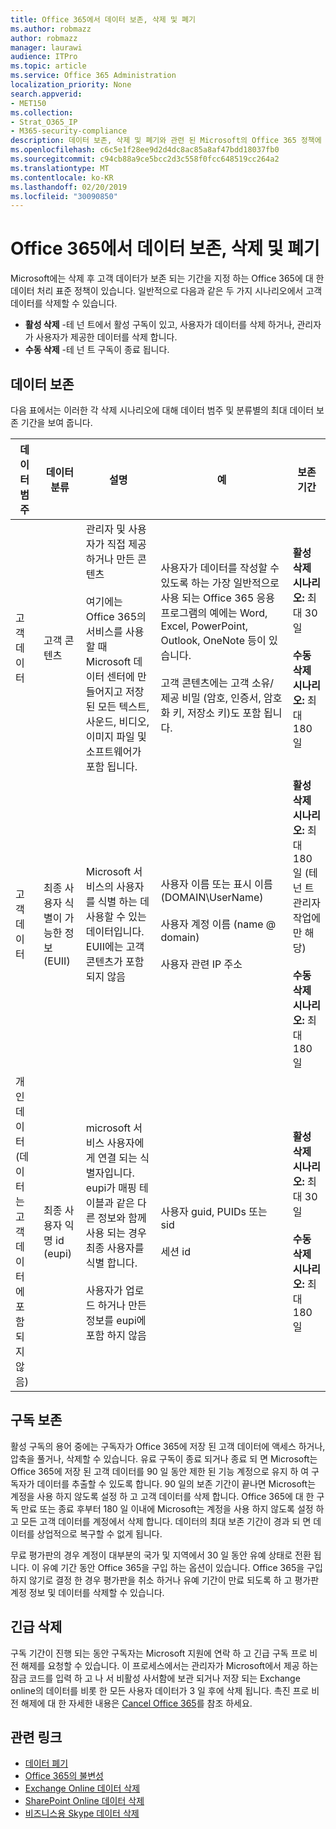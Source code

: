 ```yaml
---
title: Office 365에서 데이터 보존, 삭제 및 폐기
ms.author: robmazz
author: robmazz
manager: laurawi
audience: ITPro
ms.topic: article
ms.service: Office 365 Administration
localization_priority: None
search.appverid:
- MET150
ms.collection:
- Strat_O365_IP
- M365-security-compliance
description: 데이터 보존, 삭제 및 폐기와 관련 된 Microsoft의 Office 365 정책에 대 한 개요입니다.
ms.openlocfilehash: c6c5e1f28ee9d2d4dc8ac85a8af47bdd18037fb0
ms.sourcegitcommit: c94cb88a9ce5bcc2d3c558f0fcc648519cc264a2
ms.translationtype: MT
ms.contentlocale: ko-KR
ms.lasthandoff: 02/20/2019
ms.locfileid: "30090850"
---
```

# <a name="data-retention-deletion-and-destruction-in-office-365"></a>Office 365에서 데이터 보존, 삭제 및 폐기

Microsoft에는 삭제 후 고객 데이터가 보존 되는 기간을 지정 하는 Office 365에 대 한 데이터 처리 표준 정책이 있습니다. 일반적으로 다음과 같은 두 가지 시나리오에서 고객 데이터를 삭제할 수 있습니다.

- **활성 삭제** -테 넌 트에서 활성 구독이 있고, 사용자가 데이터를 삭제 하거나, 관리자가 사용자가 제공한 데이터를 삭제 합니다.
- **수동 삭제** -테 넌 트 구독이 종료 됩니다.

## <a name="data-retention"></a>데이터 보존

다음 표에서는 이러한 각 삭제 시나리오에 대해 데이터 범주 및 분류별의 최대 데이터 보존 기간을 보여 줍니다.

| 데이터 범주 | 데이터 분류 | 설명 | 예 | 보존 기간 |
|-----------------|-----------------|-----------------|----------------------------------|-------------------------------|
| 고객 데이터 | 고객 콘텐츠| 관리자 및 사용자가 직접 제공 하거나 만든 콘텐츠 <br><br> 여기에는 Office 365의 서비스를 사용할 때 Microsoft 데이터 센터에 만들어지고 저장 된 모든 텍스트, 사운드, 비디오, 이미지 파일 및 소프트웨어가 포함 됩니다. | 사용자가 데이터를 작성할 수 있도록 하는 가장 일반적으로 사용 되는 Office 365 응용 프로그램의 예에는 Word, Excel, PowerPoint, Outlook, OneNote 등이 있습니다. <br><br> 고객 콘텐츠에는 고객 소유/제공 비밀 (암호, 인증서, 암호화 키, 저장소 키)도 포함 됩니다. | **활성 삭제 시나리오:** 최대 30 일 <br><br> **수동 삭제 시나리오:** 최대 180 일 |
| 고객 데이터 | 최종 사용자 식별이 가능한 정보 (EUII) | Microsoft 서비스의 사용자를 식별 하는 데 사용할 수 있는 데이터입니다. EUII에는 고객 콘텐츠가 포함 되지 않음 | 사용자 이름 또는 표시 이름 (DOMAIN\UserName) <br><br> 사용자 계정 이름 (name @ domain) <br><br>  사용자 관련 IP 주소 | **활성 삭제 시나리오:** 최대 180 일 (테 넌 트 관리자 작업에만 해당) <br><br> **수동 삭제 시나리오:** 최대 180 일 |
| 개인 데이터 <br> (데이터는 고객 데이터에 포함 되지 않음) | 최종 사용자 익명 id (eupi) | microsoft 서비스 사용자에 게 연결 되는 식별자입니다. eupi가 매핑 테이블과 같은 다른 정보와 함께 사용 되는 경우 최종 사용자를 식별 합니다. <br><br> 사용자가 업로드 하거나 만든 정보를 eupi에 포함 하지 않음 | 사용자 guid, PUIDs 또는 sid <br><br> 세션 id | **활성 삭제 시나리오:** 최대 30 일 <br><br> **수동 삭제 시나리오:** 최대 180 일 |

## <a name="subscription-retention"></a>구독 보존

활성 구독의 용어 중에는 구독자가 Office 365에 저장 된 고객 데이터에 액세스 하거나, 압축을 풀거나, 삭제할 수 있습니다. 유료 구독이 종료 되거나 종료 되 면 Microsoft는 Office 365에 저장 된 고객 데이터를 90 일 동안 제한 된 기능 계정으로 유지 하 여 구독자가 데이터를 추출할 수 있도록 합니다. 90 일의 보존 기간이 끝나면 Microsoft는 계정을 사용 하지 않도록 설정 하 고 고객 데이터를 삭제 합니다. Office 365에 대 한 구독 만료 또는 종료 후부터 180 일 이내에 Microsoft는 계정을 사용 하지 않도록 설정 하 고 모든 고객 데이터를 계정에서 삭제 합니다. 데이터의 최대 보존 기간이 경과 되 면 데이터를 상업적으로 복구할 수 없게 됩니다.

무료 평가판의 경우 계정이 대부분의 국가 및 지역에서 30 일 동안 유예 상태로 전환 됩니다. 이 유예 기간 동안 Office 365을 구입 하는 옵션이 있습니다. Office 365을 구입 하지 않기로 결정 한 경우 평가판을 취소 하거나 유예 기간이 만료 되도록 하 고 평가판 계정 정보 및 데이터를 삭제할 수 있습니다.

## <a name="expedited-deletion"></a>긴급 삭제
구독 기간이 진행 되는 동안 구독자는 Microsoft 지원에 연락 하 고 긴급 구독 프로 비전 해제를 요청할 수 있습니다. 이 프로세스에서는 관리자가 Microsoft에서 제공 하는 잠금 코드를 입력 하 고 나 서 비활성 사서함에 보관 되거나 저장 되는 Exchange online의 데이터를 비롯 한 모든 사용자 데이터가 3 일 후에 삭제 됩니다. 촉진 프로 비전 해제에 대 한 자세한 내용은 [Cancel Office 365](https://support.office.com/article/Cancel-Office-365-for-business-b1bc0bef-4608-4601-813a-cdd9f746709a)를 참조 하세요.

## <a name="related-links"></a>관련 링크
- [데이터 폐기](office-365-data-destruction.md)
- [Office 365의 불변성](office-365-data-immutability.md)
- [Exchange Online 데이터 삭제](office-365-exchange-online-data-deletion.md)
- [SharePoint Online 데이터 삭제](office-365-sharepoint-online-data-deletion.md)
- [비즈니스용 Skype 데이터 삭제](office-365-skype-data-deletion.md)